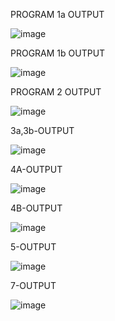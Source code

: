 PROGRAM 1a OUTPUT


![image](https://github.com/user-attachments/assets/b3baa938-5d54-411c-8a2c-639373919a6b)

PROGRAM 1b OUTPUT


![image](https://github.com/user-attachments/assets/a2561be8-2dea-47b4-8e51-64001b4c1934)


PROGRAM 2 OUTPUT 



![image](https://github.com/user-attachments/assets/f378c7bf-5569-4718-a950-a661ac134f5d)

3a,3b-OUTPUT

![image](https://github.com/user-attachments/assets/af85f0c4-42b5-4655-a19b-55bc7d728ba7)


4A-OUTPUT

![image](https://github.com/user-attachments/assets/3b9deb05-7fc0-40d7-b1ea-3c4035e9f07a)

4B-OUTPUT

![image](https://github.com/user-attachments/assets/fe92389a-1a6e-4bf6-a69f-69053feaaf1e)


5-OUTPUT

![image](https://github.com/user-attachments/assets/8c979077-1a3b-4cdf-afa4-67f62772bdaf)



7-OUTPUT

![image](https://github.com/user-attachments/assets/3d78f7e4-c370-4cc1-aa76-6e3c60f3c314)
